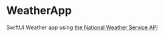 # WeatherApp

SwiftUI Weather app using [the National Weather Service API](https://github.com/pwc3/WeatherAPI)


